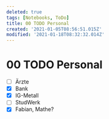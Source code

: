 ```yaml
---
deleted: true
tags: [Notebooks, ToDo]
title: 00 TODO Personal
created: '2021-01-05T08:56:51.015Z'
modified: '2021-01-18T08:32:32.014Z'
---
```


# 00 TODO Personal
+ [ ] Ärzte
+ [x] Bank
+ [x] IG-Metall
+ [ ] StudWerk
+ [x] Fabian, Mathe?
